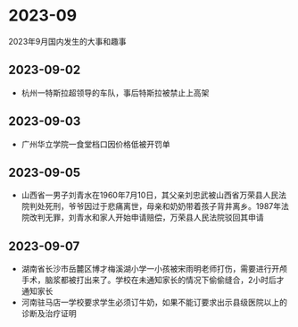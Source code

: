 # 2023-09
2023年9月国内发生的大事和趣事
## 2023-09-02
* 杭州一特斯拉超领导的车队，事后特斯拉被禁止上高架
## 2023-09-03
* 广州华立学院一食堂档口因价格低被开罚单
## 2023-09-05
* 山西省一男子刘青水在1960年7月10日，其父亲刘忠武被山西省万荣县人民法院判处死刑，爷爷因过于悲痛离世，母亲和奶奶带着孩子背井离乡。1987年法院改判无罪，刘青水和家人开始申请赔偿，万荣县人民法院驳回其申请
## 2023-09-07
* 湖南省长沙市岳麓区博才梅溪湖小学一小孩被宋雨明老师打伤，需要进行开颅手术，脑浆都被打出来了。学校在未通知家长的情况下偷偷缝合，2小时后才通知家长
* 河南驻马店一学校要求学生必须订牛奶，如果不能订要求出示县级医院以上的诊断及治疗证明